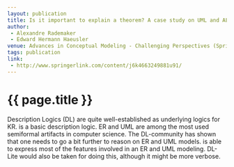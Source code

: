```yaml
---
layout: publication
title: Is it important to explain a theorem? A case study on UML and ALCQI
author:
 - Alexandre Rademaker
 - Edward Hermann Haeusler
venue: Advances in Conceptual Modeling - Challenging Perspectives (Springer-Verlag, 2009), v.5833, p.34-44. 
tags: publication
link:
 - http://www.springerlink.com/content/j6k4663249881u91/
---
```


{{ page.title }}
================

Description Logics (DL) are quite well-established as underlying
logics for KR. is a basic description logic. ER and UML are among the
most used semiformal artifacts in computer science. The DL-community
has shown that one needs to go a bit further to reason on ER and UML
models. is able to express most of the features involved in an ER and
UML modeling. DL-Lite would also be taken for doing this, although it
might be more verbose.
